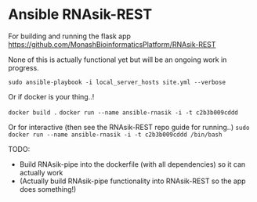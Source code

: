 # Ansible RNAsik-REST

For building and running the flask app https://github.com/MonashBioinformaticsPlatform/RNAsik-REST

None of this is actually functional yet but will be an ongoing work in progress.

`sudo ansible-playbook -i local_server_hosts site.yml --verbose`

Or if docker is your thing..!

`docker build .`
`docker run --name ansible-rnasik -i -t c2b3b009cddd`

Or for interactive (then see the RNAsik-REST repo guide for running..)
`sudo docker run --name ansible-rnasik -i -t c2b3b009cddd /bin/bash`

TODO:
* Build RNAsik-pipe into the dockerfile (with all dependencies) so it can actually work
* (Actually build RNAsik-pipe functionality into RNAsik-REST so the app does something!)
